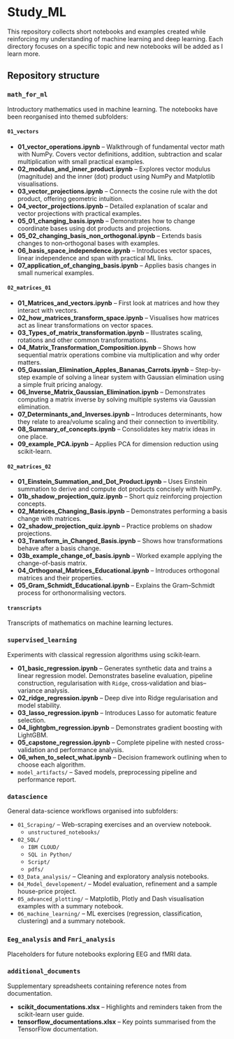 # Study_ML

This repository collects short notebooks and examples created while reinforcing my understanding of machine learning and deep learning. Each directory focuses on a specific topic and new notebooks will be added as I learn more.

## Repository structure

### `math_for_ml`
Introductory mathematics used in machine learning. The notebooks have been reorganised into themed subfolders:

#### `01_vectors`
- **01_vector_operations.ipynb** – Walkthrough of fundamental vector math with NumPy. Covers vector definitions, addition, subtraction and scalar multiplication with small practical examples.
- **02_modulus_and_inner_product.ipynb** – Explores vector modulus (magnitude) and the inner (dot) product using NumPy and Matplotlib visualisations.
- **03_vector_projections.ipynb** – Connects the cosine rule with the dot product, offering geometric intuition.
- **04_vector_projections.ipynb** – Detailed explanation of scalar and vector projections with practical examples.
- **05_01_changing_basis.ipynb** – Demonstrates how to change coordinate bases using dot products and projections.
- **05_02_changing_basis_non_orthogonal.ipynb** – Extends basis changes to non‑orthogonal bases with examples.
- **06_basis_space_independence.ipynb** – Introduces vector spaces, linear independence and span with practical ML links.
- **07_application_of_changing_basis.ipynb** – Applies basis changes in small numerical examples.

#### `02_matrices_01`
- **01_Matrices_and_vectors.ipynb** – First look at matrices and how they interact with vectors.
- **02_how_matrices_transform_space.ipynb** – Visualises how matrices act as linear transformations on vector spaces.
- **03_Types_of_matrix_transformation.ipynb** – Illustrates scaling, rotations and other common transformations.
- **04_Matrix_Transformation_Composition.ipynb** – Shows how sequential matrix operations combine via multiplication and why order matters.
- **05_Gaussian_Elimination_Apples_Bananas_Carrots.ipynb** – Step-by-step example of solving a linear system with Gaussian elimination using a simple fruit pricing analogy.
- **06_Inverse_Matrix_Gaussian_Elimination.ipynb** – Demonstrates computing a matrix inverse by solving multiple systems via Gaussian elimination.
- **07_Determinants_and_Inverses.ipynb** – Introduces determinants, how they relate to area/volume scaling and their connection to invertibility.
- **08_Summary_of_concepts.ipynb** – Consolidates key matrix ideas in one place.
- **09_example_PCA.ipynb** – Applies PCA for dimension reduction using scikit-learn.

#### `02_matrices_02`
- **01_Einstein_Summation_and_Dot_Product.ipynb** – Uses Einstein summation to derive and compute dot products concisely with NumPy.
- **01b_shadow_projection_quiz.ipynb** – Short quiz reinforcing projection concepts.
- **02_Matrices_Changing_Basis.ipynb** – Demonstrates performing a basis change with matrices.
- **02_shadow_projection_quiz.ipynb** – Practice problems on shadow projections.
- **03_Transform_in_Changed_Basis.ipynb** – Shows how transformations behave after a basis change.
- **03b_example_change_of_basis.ipynb** – Worked example applying the change-of-basis matrix.
- **04_Orthogonal_Matrices_Educational.ipynb** – Introduces orthogonal matrices and their properties.
- **05_Gram_Schmidt_Educational.ipynb** – Explains the Gram–Schmidt process for orthonormalising vectors.

#### `transcripts`
Transcripts of mathematics on machine learning lectures.

### `supervised_learning`
Experiments with classical regression algorithms using scikit‑learn.

- **01_basic_regression.ipynb** – Generates synthetic data and trains a linear regression model. Demonstrates baseline evaluation, pipeline construction, regularisation with `Ridge`, cross‑validation and bias–variance analysis.
- **02_ridge_regression.ipynb** – Deep dive into Ridge regularisation and model stability.
- **03_lasso_regression.ipynb** – Introduces Lasso for automatic feature selection.
- **04_lightgbm_regression.ipynb** – Demonstrates gradient boosting with LightGBM.
- **05_capstone_regression.ipynb** – Complete pipeline with nested cross-validation and performance analysis.
- **06_when_to_select_what.ipynb** – Decision framework outlining when to choose each algorithm.
- `model_artifacts/` – Saved models, preprocessing pipeline and performance report.

### `datascience`
General data-science workflows organised into subfolders:
- `01_Scraping/` – Web-scraping exercises and an overview notebook.
  - `unstructured_notebooks/`
- `02_SQL/`
  - `IBM CLOUD/`
  - `SQL in Python/`
  - `Script/`
  - `pdfs/`
- `03_Data_analysis/` – Cleaning and exploratory analysis notebooks.
- `04_Model_developement/` – Model evaluation, refinement and a sample house-price project.
- `05_advanced_plotting/` – Matplotlib, Plotly and Dash visualisation examples with a summary notebook.
- `06_machine_learning/` – ML exercises (regression, classification, clustering) and a summary notebook.

### `Eeg_analysis` and `Fmri_analysis`
Placeholders for future notebooks exploring EEG and fMRI data.

### `additional_documents`
Supplementary spreadsheets containing reference notes from documentation.

- **scikit_documentations.xlsx** – Highlights and reminders taken from the scikit-learn user guide.
- **tensorflow_documentations.xlsx** – Key points summarised from the TensorFlow documentation.

